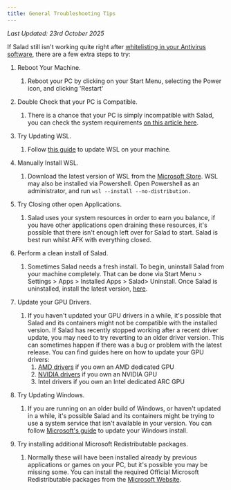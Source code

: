 ```yaml
---
title: General Troubleshooting Tips
---
```


_Last Updated: 23rd October 2025_

If Salad still isn't working quite right after
[whitelisting in your Antivirus software](/docs/troubleshooting/antivirus/), there are a few extra steps to try:

1. Reboot Your Machine.
   1. Reboot your PC by clicking on your Start Menu, selecting the Power icon, and clicking 'Restart'

2. Double Check that your PC is Compatible.
   1. There is a chance that your PC is simply incompatible with Salad, you can check the system requirements
      [on this article here](/docs/faq/compatibility/78-is-my-machine-compatible-with-salad).

3. Try Updating WSL.
   1. Follow [this guide](/docs/guides/your-pc/352-how-to-update-the-wsl-kernel-on-your-machine) to update WSL on your
      machine.

4. Manually Install WSL.
   1. Download the latest version of WSL from the
      [Microsoft Store](https://apps.microsoft.com/detail/9p9tqf7mrm4r?hl=en-us&gl=US). WSL may also be installed via
      Powershell. Open Powershell as an administrator, and run `wsl --install --no-distribution.`

5. Try Closing other open Applications.
   1. Salad uses your system resources in order to earn you balance, if you have other applications open draining these
      resources, it's possible that there isn't enough left over for Salad to start. Salad is best run whilst AFK with
      everything closed.

6. Perform a clean install of Salad.
   1. Sometimes Salad needs a fresh install. To begin, uninstall Salad from your machine completely. That can be done
      via Start Menu &gt; Settings &gt; Apps &gt; Installed Apps &gt; Salad&gt; Uninstall. Once Salad is uninstalled,
      install the latest version, [here](https://salad.com/download).

7. Update your GPU Drivers.
   1. If you haven't updated your GPU drivers in a while, it's possible that Salad and its containers might not be
      compatible with the installed version. If Salad has recently stopped working after a recent driver update, you may
      need to try reverting to an older driver version. This can sometimes happen if there was a bug or problem with the
      latest release. You can find guides here on how to update your GPU drivers:
      1. [AMD drivers](/docs/guides/your-pc/175-how-to-update-my-amd-drivers) if you own an AMD dedicated GPU
      2. [NVIDIA drivers](/docs/guides/your-pc/174-how-to-update-my-nvidia-drivers) if you own an NVIDIA GPU
      3. Intel drivers if you own an Intel dedicated ARC GPU

8. Try Updating Windows.
   1. If you are running on an older build of Windows, or haven't updated in a while, it's possible Salad and its
      containers might be trying to use a system service that isn't available in your version. You can follow
      [Microsoft's guide](https://support.microsoft.com/en-us/windows/update-windows-3c5ae7fc-9fb6-9af1-1984-b5e0412c556a)
      to update your Windows install.

9. Try installing additional Microsoft Redistributable packages.
   1. Normally these will have been installed already by previous applications or games on your PC, but it's possible
      you may be missing some. You can install the required Official Microsoft Redistributable packages from the
      [Microsoft Website](https://aka.ms/vs/17/release/vc_redist.x64.exe).
